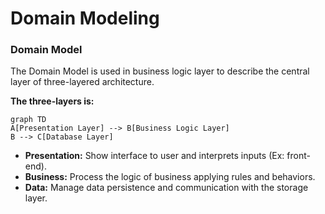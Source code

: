 # Domain Modeling



### Domain Model

The Domain Model is used in business logic layer to describe the central layer of three-layered architecture. 

**The three-layers is:** 



```mermaid
graph TD
A[Presentation Layer] --> B[Business Logic Layer]
B --> C[Database Layer]
```



* **Presentation:** Show interface to user and interprets inputs (Ex: front-end).
* **Business:** Process the logic of business applying rules and behaviors.
* **Data:** Manage data persistence and communication with the storage layer.

#  



